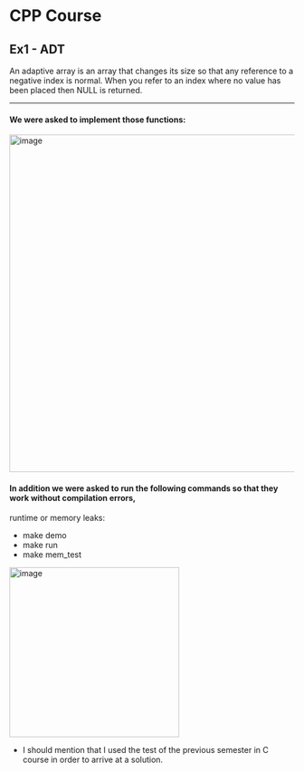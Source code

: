 # CPP Course 
## Ex1 - ADT 

An adaptive array is an array that changes its size so that any reference to a negative index is normal. 
When you refer to an index where no value has been placed then NULL is returned.

__________________________________ 

 #### We were asked to implement those functions:
 

<img width="596" alt="image" src="https://user-images.githubusercontent.com/92378800/226192264-54ed53b2-ac53-4a72-9dd2-0dc9bb2edd2b.png">


 #### In addition we were asked to run the following commands so that they work without compilation errors,
   runtime or memory leaks:

   - make demo
   - make run
   - make mem_test



<img width="300" alt="image" src="https://user-images.githubusercontent.com/92378800/226192707-a9c9a6fb-d8e2-4307-9ced-a2fd919b53f0.png">






- I should mention that I used the test of the previous semester in C course in order to arrive at a solution.
